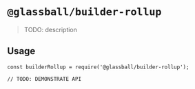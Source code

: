 # `@glassball/builder-rollup`

> TODO: description

## Usage

```
const builderRollup = require('@glassball/builder-rollup');

// TODO: DEMONSTRATE API
```
